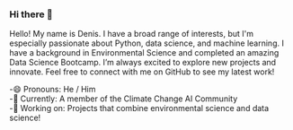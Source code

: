 ### Hi there 👋

Hello! My name is Denis. I have a broad range of interests, but I'm especially passionate about Python, data science, and machine learning. I have a background in Environmental Science and completed an amazing Data Science Bootcamp. I’m always excited to explore new projects and innovate. Feel free to connect with me on GitHub to see my latest work!

-😄 Pronouns: He / Him  
-🌱 Currently: A member of the Climate Change AI Community  
-🔭 Working on: Projects that combine environmental science and data science!  

<!--
**Denis-Frizat/Denis-Frizat** is a ✨ _special_ ✨ repository because its `README.md` (this file) appears on your GitHub profile.

Here are some ideas to get you started:

- 🔭 I’m currently working on ...
- 🌱 I’m currently learning ...
- 👯 I’m looking to collaborate on ...
- 🤔 I’m looking for help with ...
- 💬 Ask me about ...
- 📫 How to reach me: ...
- 😄 Pronouns: He / Him
- ⚡ Fun fact: ...
-->
